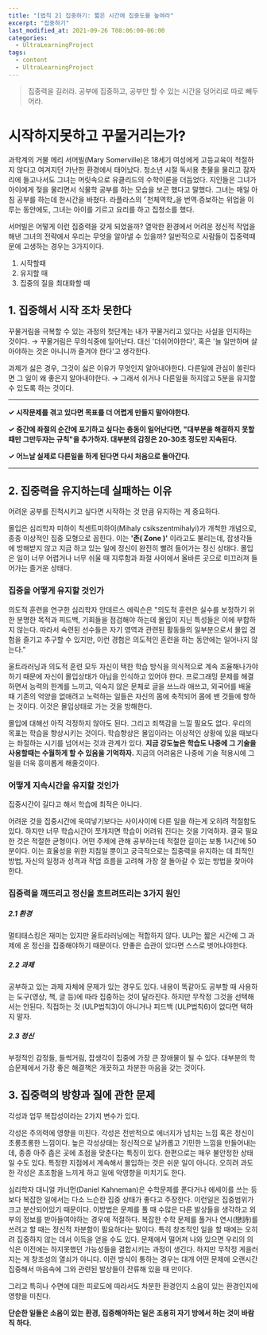 ```yaml
---
title: "[법칙 2] 집중하기: 짧은 시간에 집중도를 높여라"
excerpt: "집중하기"
last_modified_at: 2021-09-26 T08:06:00-06:00
categories:
  - UltraLearningProject
tags:
  - content
  - UltraLearningProject
---
```


> 집중력을 길러라. 공부에 집중하고, 공부만 할 수 있는 시간을 덩어리로 따로 빼두어라.

# 시작하지못하고 꾸물거리는가?

과학계의 거물 메리 서머빌(Mary Somerville)은 18세기 여성에게 고등교육이 적절하지 않다고 여겨지던 가난한 환경에서 태어났다. 청소년 시절 독서용 촛물을 물리고 잠자리에 들고나서도 그녀는 머릿속으로 유클리드의 수학이론을 더듬었다. 지인들은 그녀가 아이에게 젖을 물리면서 식물학 공부를 하는 모습을 보곤 했다고 말했다. 그녀는 매일 아침 공부를 하는데 한시간을 바쳤다. 라플라스의 ⌜천체역학⌟을 번역∙증보하는 위업을 이루는 동안에도, 그녀는 아이를 기르고 요리를 하고 집청소를 했다.

서머빌은 어떻게 이런 집중력을 갖게 되었을까? 열악한 환경에서 어려운 정신적 작업을 해낸 그녀의 전략에서 우리는 무엇을 알아낼 수 있을까? 일반적으로 사람들이 집중력때문에 고생하는 경우는 3가지이다.

1.  시작할때
2.  유지할 때
3.  집중의 질을 최대화할 때

## 1\. 집중해서 시작 조차 못한다

꾸물거림을 극복할 수 있는 과정의 첫단계는 내가 꾸물거리고 있다는 사실을 인지하는 것이다. → 꾸물거림은 무의식중에 일어난다. 대신 '더쉬어야한다', 혹은 '늘 일만하며 살아야하는 것은 아니니까 즐겨야 한다'고 생각한다.

과제가 싫은 경우, 그것이 싫은 이유가 무엇인지 알아내야한다. 다른일에 관심이 쏠린다면 그 일이 왜 좋은지 알아내야한다. → 그래서 쉬거나 다른일을 하지않고 5분을 유지할 수 있도록 하는 것이다.


---

**✓ 시작문제를 겪고 있다면 목표를 더 어렵게 만들지 말아야한다.**

**✓ 중간에 좌절의 순간에 포기하고 싶다는 충동이 일어난다면, "대부분을 해결하지 못할때만 그만두자는 규칙"을 추가하자. 대부분의 감정은 20-30초 정도만 지속된다.**

**✓ 어느날 실제로 다른일을 하게 된다면 다시 처음으로 돌아간다.**

---

## 2\. 집중력을 유지하는데 실패하는 이유

어려운 공부를 진척시키고 싶다면 시작하는 것 만큼 유지하는 게 중요하다.

몰입은 심리학자 미하이 칙센트미하이(Mihaly csikszentmihalyi)가 개척한 개념으로, 종종 이상적인 집중 모형으로 꼽힌다. 이는 __'존( Zone )'__ 이라고도 불리는데, 잡생각들에 방해받지 않고 지금 하고 있는 일에 정신이 완전히 빨려 들어가는 정신 상태다. 몰입은 일이 너무 어렵거나 너무 쉬울 때 지루함과 좌절 사이에서 올바른 곳으로 미끄러져 들어가는 즐거운 상태다.

### 집중을 어떻게 유지할 것인가

의도적 훈련을 연구한 심리학자 안데르스 에릭슨은 "의도적 훈련은 실수를 보정하기 위한 분명한 목적과 피드백, 기회들을 점검해야 하는데 몰입이 지닌 특성들은 이에 부합하지 않는다. 따라서 숙련된 선수들은 자기 영역과 관련된 활동들의 일부분으로서 몰입 경험을 즐기고 추구할 수 있지만, 이런 경험은 의도적인 훈련을 하는 동안에는 일어나지 않는다."

울트라러닝과 의도적 훈련 모두 자신이 택한 학습 방식을 의식적으로 계속 조율해나가야 하기 때문에 자신이 몰입상태가 아님을 인식하고 있어야 한다. 프로그래밍 문제를 해결하면서 능력의 한계를 느끼고, 익숙지 않은 문체로 글을 쓰느라 애쓰고, 외국어를 배울 때 기존의 억양을 없애려고 노력하는 일들은 자신의 몸에 축적되어 몸에 밴 것들에 항하는 것이다. 이것은 몰입상태로 가는 것을 방해한다.

몰입에 대해선 아직 걱정하지 않아도 된다. 그리고 죄책감을 느낄 필요도 없다. 우리의 목표는 학습을 향상시키는 것이다. 학습향상은 몰입이라는 이상적인 상황에 있을 때보다는 좌절하는 시기를 넘어서는 것과 관계가 있다. **지금 강도높은 학습도 나중에 그 기술을 사용할때는 수월하게 할 수 있음을 기억하자.** 지금의 어려움은 나중에 기술 적용시에 그일을 더욱 흥미롭게 해줄것이다.

### 어떻게 지속시간을 유지할 것인가

집중시간이 길다고 해서 학습에 최적은 아니다.

어려운 것을 집중시간에 욱여넣기보다는 사이사이에 다른 일을 하는게 오히려 적절함도 있다. 하지만 너무 학습시간이 쪼개지면 학습이 어려워 진다는 것을 기억하자. 결국 필요한 것은 적절한 균형이다. 어떤 주제에 관해 공부하는데 적절한 길이는 보통 1시간에 50분이다. 이는 효율성을 위한 지침일 뿐이고 궁극적으로는 집중력을 유지하는 데 최적인 방법, 자신의 일정과 성격과 작업 흐름을 고려해 가장 잘 돌아갈 수 있는 방법을 찾아야 한다.

### 집중력을 깨뜨리고 정신을 흐트려뜨리는 3가지 원인

##### 2.1  환경

멀티태스킹은 재미는 있지만 울트라러닝에는 적합하지 않다. ULP는 짧은 시간에 그 과제에 온 정신을 집중해야하기 때문이다. 안좋은 습관이 있다면 스스로 벗어나야한다.

##### 2.2  과제

공부하고 있는 과제 자체에 문제가 있는 경우도 있다. 내용이 똑같아도 공부할 때 사용하는 도구(영상, 책, 글 등)에 따라 집중하는 것이 달라진다. 하지만 무작정 그것을 선택해서는 안된다. 직접하는 것 (ULP법칙3)이 아니거나 피드백 (ULP법칙6)이 없다면 택하지 말자.

##### 2.3  **정신**

부정적인 감정들, 들썩거림, 잡생각이 집중에 가장 큰 장애물이 될 수 있다. 대부분의 학습문제에서 가장 좋은 해결책은 개끗하고 차분한 마음을 갖는 것이다.

## 3\. 집중력의 방향과 질에 관한 문제

각성과 업무 복잡성이라는 2가지 변수가 있다.

각성은 주의력에 영향을 미친다. 각성은 전반적으로 에너지가 넘치는 느낌 혹은 정신이 초롱초롱한 느낌이다. 높은 각성상태는 정신적으로 날카롭고 기민한 느낌을 만들어내는데, 종종 아주 좁은 곳에 초점을 맞춘다는 특징이 있다. 한편으로는 매우 불안정한 상태일 수도 있다. 특정한 지점에서 계속해서 몰입하는 것은 쉬운 일이 아니다. 오히려 과도한 각성은 초조함을 느끼게 하고 일에 악영향을 미치기도 한다.

심리학자 대니얼 카너먼(Daniel Kahneman)은 수학문제를 푼다거나 에세이를 쓰는 등 보다 복잡한 일에서는 다소 느슨한 집중 상태가 좋다고 주장한다. 이런일은 집중범위가 크고 분산되어있기 때문이다. 이방법은 문제를 풀 때 수많은 다른 발상들을 생각하고 외부의 정보를 받아들여야하는 경우에 적절하다. 복잡한 수학 문제를 풀거나 연시(戀詩)를 쓰려고 할 때는 정신적 차분함이 필요하다는 말이다. 특히 창조적인 일을 할 때에는 오히려 집중하지 않는 데서 이득을 얻을 수도 있다. 문제에서 떨어져 나와 있으면 우리의 의식은 이전에는 하지못했던 가능성들을 결합시키는 과정이 생긴다. 하지만 무작정 게을러지는 게 창조성의 열쇠가 아니다. 이런 방식이 통하는 경우는 대개 어떤 문제에 오랜시간 집중해서 마음속에 그와 관련된 발상들이 잔류해 있을 때 만이다.

그리고 특히나 수면에 대한 피로도에 따라서도 차분한 환경인지 소음이 있는 환경인지에 영향을 미친다.

**단순한 일들은 소음이 있는 환경, 집중해야하는 일은 조용히 자기 방에서 하는 것이 바람직 하다.**